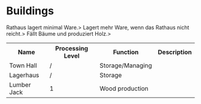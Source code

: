 <h1>Buildings</h1>

<table>
 <tr>
    <th>Name</th>
    <th>Processing Level</th>
    <th>Function</th>
    <th>Description</th>
  </tr>
  <tr>
    <td>Town Hall</td>
    <td>/</td>
    <td>Storage/Managing</td
    <td>Rathaus lagert minimal Ware.</td>>
  </tr>
 <tr>
    <td>Lagerhaus</td>
    <td>/</td>
    <td>Storage</td
    <td>Lagert mehr Ware, wenn das Rathaus nicht reicht.</td>>
  </tr>
 <tr>
    <td>Lumber Jack</td>
    <td>1</td>
    <td>Wood production</td
    <td>Fällt Bäume und produziert Holz.</td>>
  </tr>

</table>
